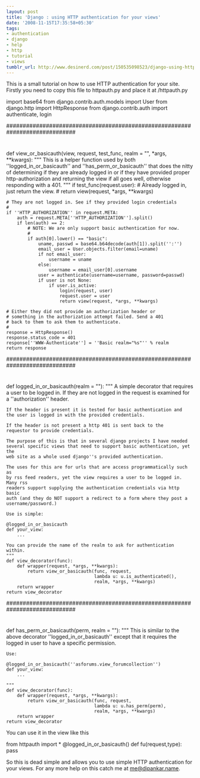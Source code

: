 ```yaml
---
layout: post
title: 'Django : using HTTP authentication for your views'
date: '2008-11-15T17:35:58+05:30'
tags:
- authentication
- django
- help
- http
- tutorial
- views
tumblr_url: http://www.desinerd.com/post/150535098523/django-using-http-authentication-for-your-views
---
```

This is a small tutorial on how to use HTTP authentication for your site. Firstly you need to copy this file to httpauth.py and place it at /httpauth.py



import base64
from django.contrib.auth.models import User
from django.http import HttpResponse
from django.contrib.auth import authenticate, login

#############################################################################
#
def view_or_basicauth(view, request, test_func, realm = "", *args, **kwargs):
    """
    This is a helper function used by both ''logged_in_or_basicauth'' and
    ''has_perm_or_basicauth'' that does the nitty of determining if they
    are already logged in or if they have provided proper http-authorization
    and returning the view if all goes well, otherwise responding with a 401.
    """
    if test_func(request.user):
        # Already logged in, just return the view.
        #
        return view(request, *args, **kwargs)

    # They are not logged in. See if they provided login credentials
    #
    if ''HTTP_AUTHORIZATION'' in request.META:
        auth = request.META[''HTTP_AUTHORIZATION''].split()
        if len(auth) == 2:
            # NOTE: We are only support basic authentication for now.
            #
            if auth[0].lower() == "basic":
                uname, passwd = base64.b64decode(auth[1]).split('':'')
                email_user = User.objects.filter(email=uname)
                if not email_user:
                    username = uname
                else:
                    username = email_user[0].username
                user = authenticate(username=username, password=passwd)
                if user is not None:
                    if user.is_active:
                        login(request, user)
                        request.user = user
                        return view(request, *args, **kwargs)

    # Either they did not provide an authorization header or
    # something in the authorization attempt failed. Send a 401
    # back to them to ask them to authenticate.
    #
    response = HttpResponse()
    response.status_code = 401
    response[''WWW-Authenticate''] = ''Basic realm="%s"'' % realm
    return response

#############################################################################
#
def logged_in_or_basicauth(realm = ""):
    """
    A simple decorator that requires a user to be logged in. If they are not
    logged in the request is examined for a ''authorization'' header.

    If the header is present it is tested for basic authentication and
    the user is logged in with the provided credentials.

    If the header is not present a http 401 is sent back to the
    requestor to provide credentials.

    The purpose of this is that in several django projects I have needed
    several specific views that need to support basic authentication, yet the
    web site as a whole used django''s provided authentication.

    The uses for this are for urls that are access programmatically such as
    by rss feed readers, yet the view requires a user to be logged in. Many rss
    readers support supplying the authentication credentials via http basic
    auth (and they do NOT support a redirect to a form where they post a
    username/password.)

    Use is simple:

    @logged_in_or_basicauth
    def your_view:
        ...

    You can provide the name of the realm to ask for authentication within.
    """
    def view_decorator(func):
        def wrapper(request, *args, **kwargs):
            return view_or_basicauth(func, request,
                                     lambda u: u.is_authenticated(),
                                     realm, *args, **kwargs)
        return wrapper
    return view_decorator

#############################################################################
#
def has_perm_or_basicauth(perm, realm = ""):
    """
    This is similar to the above decorator ''logged_in_or_basicauth''
    except that it requires the logged in user to have a specific
    permission.

    Use:

    @logged_in_or_basicauth(''asforums.view_forumcollection'')
    def your_view:
        ...

    """
    def view_decorator(func):
        def wrapper(request, *args, **kwargs):
            return view_or_basicauth(func, request,
                                     lambda u: u.has_perm(perm),
                                     realm, *args, **kwargs)
        return wrapper
    return view_decorator



You can use it in the view like this



from httpauth import *
@logged_in_or_basicauth()
def fu(request,type):
     pass



So this is dead simple and allows you to use simple HTTP authentication for your views. For any more help on this catch me at me@dipankar.name.
